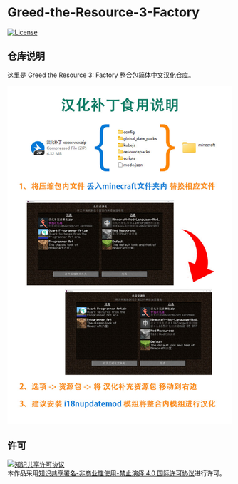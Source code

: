 <!-- markdownlint-disable MD033 -->
# Greed-the-Resource-3-Factory

[![License](https://img.shields.io/badge/license-CC%20BY--NC--ND%204.0-blue)](https://gitee.com/ShaBaiTianCN/Greed-the-Resource-3-Factory/blob/master/LICENSE)

## 仓库说明

这里是 Greed the Resource 3: Factory 整合包简体中文汉化仓库。

![汉化补丁食用说明](汉化补丁食用说明.jpg)

## 许可

<a rel="license" href="http://creativecommons.org/licenses/by-nc-nd/4.0/"><img alt="知识共享许可协议" style="border-width:0" src="https://i.creativecommons.org/l/by-nc-nd/4.0/88x31.png" /></a><br />本作品采用<a rel="license" href="http://creativecommons.org/licenses/by-nc-nd/4.0/">知识共享署名-非商业性使用-禁止演绎 4.0 国际许可协议</a>进行许可。
